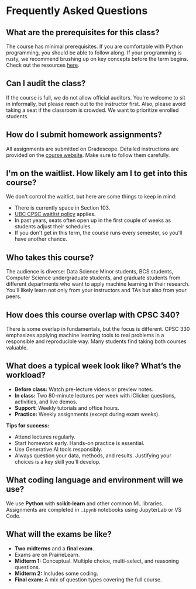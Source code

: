 # Frequently Asked Questions  

## What are the prerequisites for this class?  
The course has minimal prerequisites. If you are comfortable with Python programming, you should be able to follow along. If your programming is rusty, we recommend brushing up on key concepts before the term begins. Check out the resources [here](https://ubc-cs.github.io/cpsc330-2025W1/docs/resources.html). 

## Can I audit the class?  
If the course is full, we do not allow official auditors. You're welcome to sit in informally, but please reach out to the instructor first. Also, please avoid taking a seat if the classroom is crowded. We want to prioritize enrolled students.  

## How do I submit homework assignments?  
All assignments are submitted on Gradescope. Detailed instructions are provided on the [course website](https://ubc-cs.github.io/cpsc330-2025W1/docs/homework_instructions.html). Make sure to follow them carefully.  

## I'm on the waitlist. How likely am I to get into this course?  
We don't control the waitlist, but here are some things to keep in mind:  
- There is currently space in Section 103.  
- [UBC CPSC waitlist policy](https://www.cs.ubc.ca/students/undergrad/courses/waitlists) applies.  
- In past years, seats often open up in the first couple of weeks as students adjust their schedules.  
- If you don't get in this term, the course runs every semester, so you'll have another chance.  

## Who takes this course?  
The audience is diverse: Data Science Minor students, BCS students, Computer Science undergraduate students, and graduate students from different departments who want to apply machine learning in their research. You'll likely learn not only from your instructors and TAs but also from your peers.  

## How does this course overlap with CPSC 340?  
There is some overlap in fundamentals, but the focus is different. CPSC 330 emphasizes applying machine learning tools to real problems in a responsible and reproducible way. Many students find taking both courses valuable.  

## What does a typical week look like? What’s the workload?  
- **Before class:** Watch pre-lecture videos or preview notes.  
- **In class:** Two 80-minute lectures per week with iClicker questions, activities, and live demos.  
- **Support:** Weekly tutorials and office hours.  
- **Practice:** Weekly assignments (except during exam weeks).  

**Tips for success:**  
- Attend lectures regularly.  
- Start homework early. Hands-on practice is essential.
- Use Generative AI tools responsibly. 
- Always question your data, methods, and results. Justifying your choices is a key skill you'll develop.  

## What coding language and environment will we use?  
We use **Python** with **scikit-learn** and other common ML libraries. Assignments are completed in `.ipynb` notebooks using JupyterLab or VS Code.  

## What will the exams be like?  
- **Two midterms** and a **final exam**.  
- Exams are on PrairieLearn.  
- **Midterm 1:** Conceptual. Multiple choice, multi-select, and reasoning questions.  
- **Midterm 2:** Includes some coding.  
- **Final exam:** A mix of question types covering the full course.
